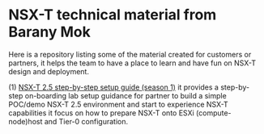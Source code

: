 # NSX-T technical material from Barany Mok
Here is a repository listing some of the material created for customers or partners, it helps the team to have a place to learn and have fun on NSX-T design and deployment.


(1) [NSX-T 2.5 step-by-step setup guide (season 1)](https://onevmw-my.sharepoint.com/:b:/g/personal/bmok_vmware_com/EVK0lxUQSblBmUZ-UdNQpTwBQbojuwJNwiIzktKnVrJLcw?e=ExK0nq)
it provides a step-by-step on-boarding lab setup guidance for partner to build a simple POC/demo NSX-T 2.5 environment and start to experience NSX-T capabilities
it focus on how to prepare NSX-T onto ESXi (compute-node)host and Tier-0 configuration.
